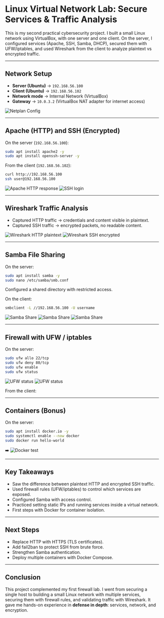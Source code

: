 # Linux Virtual Network Lab: Secure Services & Traffic Analysis

This is my second practical cybersecurity project.
I built a small Linux network using VirtualBox, with one server and one client.
On the server, I configured services (Apache, SSH, Samba, DHCP), secured them with UFW/iptables, and used Wireshark from the client to analyze plaintext vs encrypted traffic.

---

## Network Setup

* **Server (Ubuntu)** → `192.168.56.100`
* **Client (Ubuntu)** → `192.168.56.102`
* **Network mode** → Internal Network (VirtualBox)
* **Gateway** → `10.0.3.2` (VirtualBox NAT adapter for internet access)

![Netplan Config](image/1-netplan.png)

---

## Apache (HTTP) and SSH (Encrypted)

On the server (`192.168.56.100`):

```bash
sudo apt install apache2 -y
sudo apt install openssh-server -y
```

From the client (`192.168.56.102`):

```bash
curl http://192.168.56.100
ssh user@192.168.56.100
```

![Apache HTTP response](image/3.png)
![SSH login](image/4.png)

---

## Wireshark Traffic Analysis

* Captured HTTP traffic → credentials and content visible in plaintext.
* Captured SSH traffic → encrypted packets, no readable content.

 ![Wireshark HTTP plaintext](image/7.png)
 ![Wireshark SSH encrypted](image/8.png)

---

## Samba File Sharing

On the server:

```bash
sudo apt install samba -y
sudo nano /etc/samba/smb.conf
```

Configured a shared directory with restricted access.

On the client:

```bash
smbclient -L //192.168.56.100 -U username
```

   ![Samba Share](image/9.png)
   ![Samba Share](image/10.png)
   ![Samba Share](image/11.png)                        
                            

---

## Firewall with UFW / iptables

On the server:

```bash
sudo ufw allo 22/tcp
sudo ufw deny 80/tcp
sudo ufw enable
sudo ufw status
```

 ![UFW status](image/5.png)
 ![UFW status](image/6.png)                        
                            

From the client:


---

## Containers (Bonus)

On the server:

```bash
sudo apt install docker.io -y
sudo systemctl enable --now docker
sudo docker run hello-world
```

➡️ ![Docker test](image/12.png)

---

## Key Takeaways

* Saw the difference between plaintext HTTP and encrypted SSH traffic.
* Used firewall rules (UFW/iptables) to control which services are exposed.
* Configured Samba with access control.
* Practiced setting static IPs and running services inside a virtual network.
* First steps with Docker for container isolation.

---

## Next Steps

* Replace HTTP with HTTPS (TLS certificates).
* Add fail2ban to protect SSH from brute force.
* Strengthen Samba authentication.
* Deploy multiple containers with Docker Compose.

---

## Conclusion

This project complemented my first firewall lab.
I went from securing a single host to building a small Linux network with multiple services, securing them with firewall rules, and validating traffic with Wireshark.
It gave me hands-on experience in **defense in depth**: services, network, and encryption.

